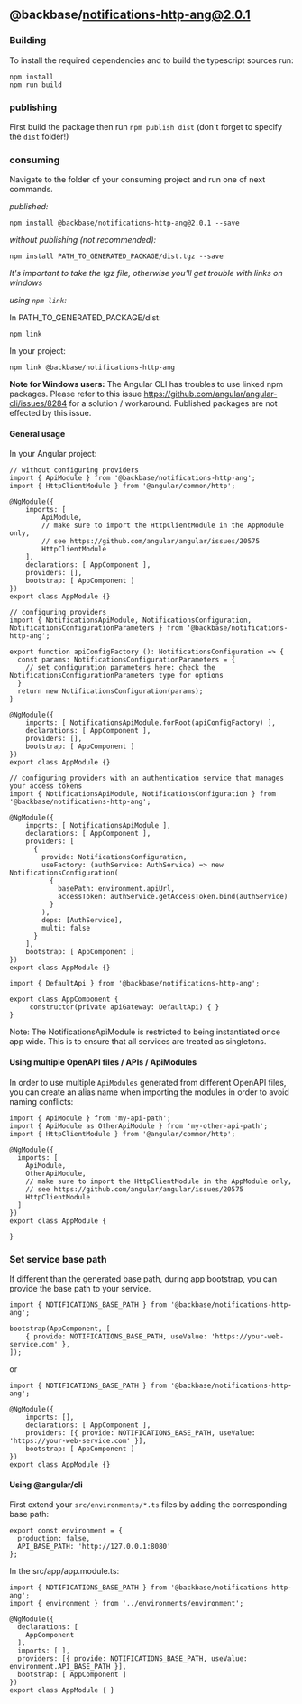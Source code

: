## @backbase/notifications-http-ang@2.0.1

### Building

To install the required dependencies and to build the typescript sources run:
```
npm install
npm run build
```

### publishing

First build the package then run ```npm publish dist``` (don't forget to specify the `dist` folder!)

### consuming

Navigate to the folder of your consuming project and run one of next commands.

_published:_

```
npm install @backbase/notifications-http-ang@2.0.1 --save
```

_without publishing (not recommended):_

```
npm install PATH_TO_GENERATED_PACKAGE/dist.tgz --save
```

_It's important to take the tgz file, otherwise you'll get trouble with links on windows_

_using `npm link`:_

In PATH_TO_GENERATED_PACKAGE/dist:
```
npm link
```

In your project:
```
npm link @backbase/notifications-http-ang
```

__Note for Windows users:__ The Angular CLI has troubles to use linked npm packages.
Please refer to this issue https://github.com/angular/angular-cli/issues/8284 for a solution / workaround.
Published packages are not effected by this issue.


#### General usage

In your Angular project:


```
// without configuring providers
import { ApiModule } from '@backbase/notifications-http-ang';
import { HttpClientModule } from '@angular/common/http';

@NgModule({
    imports: [
        ApiModule,
        // make sure to import the HttpClientModule in the AppModule only,
        // see https://github.com/angular/angular/issues/20575
        HttpClientModule
    ],
    declarations: [ AppComponent ],
    providers: [],
    bootstrap: [ AppComponent ]
})
export class AppModule {}
```

```
// configuring providers
import { NotificationsApiModule, NotificationsConfiguration, NotificationsConfigurationParameters } from '@backbase/notifications-http-ang';

export function apiConfigFactory (): NotificationsConfiguration => {
  const params: NotificationsConfigurationParameters = {
    // set configuration parameters here: check the NotificationsConfigurationParameters type for options
  }
  return new NotificationsConfiguration(params);
}

@NgModule({
    imports: [ NotificationsApiModule.forRoot(apiConfigFactory) ],
    declarations: [ AppComponent ],
    providers: [],
    bootstrap: [ AppComponent ]
})
export class AppModule {}
```

```
// configuring providers with an authentication service that manages your access tokens
import { NotificationsApiModule, NotificationsConfiguration } from '@backbase/notifications-http-ang';

@NgModule({
    imports: [ NotificationsApiModule ],
    declarations: [ AppComponent ],
    providers: [
      {
        provide: NotificationsConfiguration,
        useFactory: (authService: AuthService) => new NotificationsConfiguration(
          {
            basePath: environment.apiUrl,
            accessToken: authService.getAccessToken.bind(authService)
          }
        ),
        deps: [AuthService],
        multi: false
      }
    ],
    bootstrap: [ AppComponent ]
})
export class AppModule {}
```

```
import { DefaultApi } from '@backbase/notifications-http-ang';

export class AppComponent {
	 constructor(private apiGateway: DefaultApi) { }
}
```

Note: The NotificationsApiModule is restricted to being instantiated once app wide.
This is to ensure that all services are treated as singletons.

#### Using multiple OpenAPI files / APIs / ApiModules
In order to use multiple `ApiModules` generated from different OpenAPI files,
you can create an alias name when importing the modules
in order to avoid naming conflicts:
```
import { ApiModule } from 'my-api-path';
import { ApiModule as OtherApiModule } from 'my-other-api-path';
import { HttpClientModule } from '@angular/common/http';

@NgModule({
  imports: [
    ApiModule,
    OtherApiModule,
    // make sure to import the HttpClientModule in the AppModule only,
    // see https://github.com/angular/angular/issues/20575
    HttpClientModule
  ]
})
export class AppModule {

}
```


### Set service base path
If different than the generated base path, during app bootstrap, you can provide the base path to your service.

```
import { NOTIFICATIONS_BASE_PATH } from '@backbase/notifications-http-ang';

bootstrap(AppComponent, [
    { provide: NOTIFICATIONS_BASE_PATH, useValue: 'https://your-web-service.com' },
]);
```
or

```
import { NOTIFICATIONS_BASE_PATH } from '@backbase/notifications-http-ang';

@NgModule({
    imports: [],
    declarations: [ AppComponent ],
    providers: [{ provide: NOTIFICATIONS_BASE_PATH, useValue: 'https://your-web-service.com' }],
    bootstrap: [ AppComponent ]
})
export class AppModule {}
```


#### Using @angular/cli
First extend your `src/environments/*.ts` files by adding the corresponding base path:

```
export const environment = {
  production: false,
  API_BASE_PATH: 'http://127.0.0.1:8080'
};
```

In the src/app/app.module.ts:
```
import { NOTIFICATIONS_BASE_PATH } from '@backbase/notifications-http-ang';
import { environment } from '../environments/environment';

@NgModule({
  declarations: [
    AppComponent
  ],
  imports: [ ],
  providers: [{ provide: NOTIFICATIONS_BASE_PATH, useValue: environment.API_BASE_PATH }],
  bootstrap: [ AppComponent ]
})
export class AppModule { }
```
